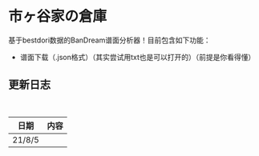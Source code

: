 # 市ヶ谷家の倉庫
基于bestdori数据的BanDream谱面分析器！目前包含如下功能：
- 谱面下载（.json格式）（其实尝试用txt也是可以打开的）（前提是你看得懂）



## 更新日志
<br>

|日期|内容|
|:--:|----|
|21/8/5||
